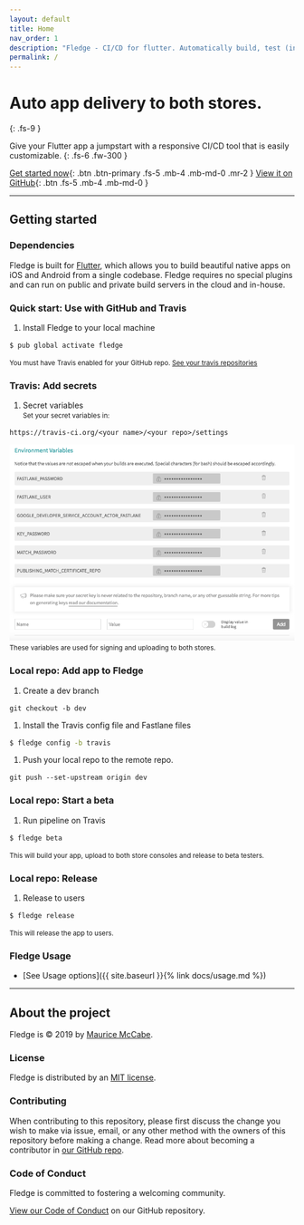 ```yaml
---
layout: default
title: Home
nav_order: 1
description: "Fledge - CI/CD for flutter. Automatically build, test (including integration tests), sign and release your Flutter app to both Apple and Google stores. Supports tracing-back from any version of app to your source code."
permalink: /
---
```


# Auto app delivery to both stores.
{: .fs-9 }

Give your Flutter app a jumpstart with a responsive CI/CD tool that is easily customizable.
{: .fs-6 .fw-300 }

[Get started now](#getting-started){: .btn .btn-primary .fs-5 .mb-4 .mb-md-0 .mr-2 } [View it on GitHub](https://github.com/mmcc007/fledge){: .btn .fs-5 .mb-4 .mb-md-0 }

---

## Getting started

### Dependencies

Fledge is built for [Flutter](https://flutter.io/), which allows you to build beautiful native apps on iOS and Android from a single codebase. Fledge requires no special plugins and can run on public and private build servers in the cloud and in-house.

### Quick start: Use with GitHub and Travis

1. Install Fledge to your local machine
```
$ pub global activate fledge
```
<small>You must have Travis enabled for your GitHub repo. [See your travis repositories](https://travis-ci.org/account/repositories)</small>

### Travis: Add secrets

1. Secret variables  
<small>Set your secret variables in:</small>  
```
https://travis-ci.org/<your name>/<your repo>/settings
```
![secret variables](./assets/images/travis_secret_env.png)  
<small>These variables are used for signing and uploading to both stores.</small>

### Local repo: Add app to Fledge

1. Create a dev branch
```
git checkout -b dev
```
1. Install the Travis config file and Fastlane files
```bash
$ fledge config -b travis
```
1. Push your local repo to the remote repo.
```
git push --set-upstream origin dev
``` 

### Local repo: Start a beta

1. Run pipeline on Travis
```
$ fledge beta
```
<small>This will build your app, upload to both store consoles and release to beta testers.</small>

### Local repo: Release

1. Release to users
```
$ fledge release
```
<small>This will release the app to users.</small>

### Fledge Usage

- [See Usage options]({{ site.baseurl }}{% link docs/usage.md %})

---

## About the project

Fledge is &copy; 2019 by [Maurice McCabe](http://mauricemccabe.com).

### License

Fledge is distributed by an [MIT license](https://github.com/mmcc007/fledge/tree/master/LICENSE.txt).

### Contributing

When contributing to this repository, please first discuss the change you wish to make via issue,
email, or any other method with the owners of this repository before making a change. Read more about becoming a contributor in [our GitHub repo](https://github.com/mmcc007/fledge#contributing).

### Code of Conduct

Fledge is committed to fostering a welcoming community.

[View our Code of Conduct](https://github.com/mmcc007/fledge/tree/master/CODE_OF_CONDUCT.md) on our GitHub repository.
